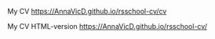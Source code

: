 My CV https://AnnaVicD.github.io/rsschool-cv/cv 

My CV HTML-version https://AnnaVicD.github.io/rsschool-cv/